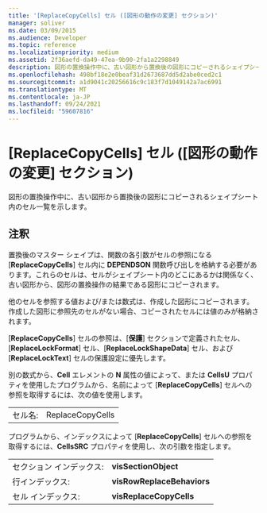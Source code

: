 ```yaml
---
title: '[ReplaceCopyCells] セル ([図形の動作の変更] セクション)'
manager: soliver
ms.date: 03/09/2015
ms.audience: Developer
ms.topic: reference
ms.localizationpriority: medium
ms.assetid: 2f36aefd-da49-47ea-9b90-2fa1a2298849
description: 図形の置換操作中に、古い図形から置換後の図形にコピーされるシェイプシート内のセル一覧を示します。
ms.openlocfilehash: 498bf18e2e0beaf31d2673687dd5d2abe0ced2c1
ms.sourcegitcommit: a1d9041c20256616c9c183f7d1049142a7ac6991
ms.translationtype: MT
ms.contentlocale: ja-JP
ms.lasthandoff: 09/24/2021
ms.locfileid: "59607816"
---
```

# <a name="replacecopycells-cell-change-shape-behavior-section"></a>[ReplaceCopyCells] セル ([図形の動作の変更] セクション)

図形の置換操作中に、古い図形から置換後の図形にコピーされるシェイプシート内のセル一覧を示します。 
  
## <a name="remarks"></a>注釈

置換後のマスター シェイプは、関数の各引数がセルの参照になる [**ReplaceCopyCells**] セル内に **DEPENDSON** 関数呼び出しを格納する必要があります。これらのセルは、セルがシェイプシート内のどこにあるかは関係なく、古い図形から、図形の置換操作の結果である図形にコピーされます。 
  
他のセルを参照する値および/または数式は、作成した図形にコピーされます。作成した図形に参照先のセルがない場合、コピーされたセルには値のみが格納されます。 
  
[**ReplaceCopyCells**] セルの参照は、[**保護**] セクションで定義されたセル、[**ReplaceLockFormat**] セル、[**ReplaceLockShapeData**] セル、および [**ReplaceLockText**] セルの保護設定に優先します。 
  
別の数式から、**Cell** エレメントの **N** 属性の値によって、または **CellsU** プロパティを使用したプログラムから、名前によって [**ReplaceCopyCells**] セルへの参照を取得するには、次の値を使用します。 
  
|||
|:-----|:-----|
| セル名:  <br/> | ReplaceCopyCells  <br/> |
   
プログラムから、インデックスによって [**ReplaceCopyCells**] セルへの参照を取得するには、**CellsSRC** プロパティを使用し、次の引数を指定します。 
  
|||
|:-----|:-----|
| セクション インデックス:  <br/> |**visSectionObject** <br/> |
| 行インデックス:  <br/> |**visRowReplaceBehaviors** <br/> |
| セル インデックス:  <br/> |**visReplaceCopyCells** <br/> |
   

